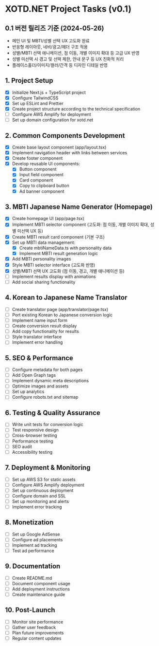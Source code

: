 # XOTD.NET Project Tasks (v0.1)

## 0.1 버전 릴리즈 기준 (2024-05-26)
- 메인 UI 및 MBTI/성별 선택 UX 고도화 완료
- 반응형 레이아웃, 네비/광고/헤더 구조 적용
- 성별/MBTI 선택 애니메이션, 점 이동, 개별 이미지 확대 등 고급 UX 반영
- 성별 미선택 시 경고 및 선택 제한, 안내 문구 등 UX 친화적 처리
- 플레이스홀더/이미지/컬러/간격 등 디자인 디테일 반영

## 1. Project Setup
- [x] Initialize Next.js + TypeScript project
- [x] Configure TailwindCSS
- [x] Set up ESLint and Prettier
- [x] Create project structure according to the technical specification
- [ ] Configure AWS Amplify for deployment
- [ ] Set up domain configuration for xotd.net

## 2. Common Components Development
- [x] Create base layout component (app/layout.tsx)
- [x] Implement navigation header with links between services
- [x] Create footer component
- [x] Develop reusable UI components:
  - [x] Button component
  - [x] Input field component
  - [x] Card component
  - [x] Copy to clipboard button
  - [x] Ad banner component

## 3. MBTI Japanese Name Generator (Homepage)
- [x] Create homepage UI (app/page.tsx)
- [x] Implement MBTI selector component (고도화: 점 이동, 개별 이미지 확대, 성별 미선택 UX 등)
- [x] Create MBTI result card component (기본 구조)
- [x] Set up MBTI data management:
  - [x] Create mbtiNameData.ts with personality data
  - [x] Implement MBTI result generation logic
- [x] Add MBTI personality images
- [x] Style MBTI selector interface (고도화 반영)
- [x] 성별/MBTI 선택 UX 고도화 (점 이동, 경고, 개별 애니메이션 등)
- [ ] Implement results display with animations
- [ ] Add social sharing functionality

## 4. Korean to Japanese Name Translator
- [ ] Create translator page (app/translator/page.tsx)
- [ ] Port existing Korean to Japanese conversion logic
- [ ] Implement name input form
- [ ] Create conversion result display
- [ ] Add copy functionality for results
- [ ] Style translator interface
- [ ] Implement error handling

## 5. SEO & Performance
- [ ] Configure metadata for both pages
- [ ] Add Open Graph tags
- [ ] Implement dynamic meta descriptions
- [ ] Optimize images and assets
- [ ] Set up analytics
- [ ] Configure robots.txt and sitemap

## 6. Testing & Quality Assurance
- [ ] Write unit tests for conversion logic
- [ ] Test responsive design
- [ ] Cross-browser testing
- [ ] Performance testing
- [ ] SEO audit
- [ ] Accessibility testing

## 7. Deployment & Monitoring
- [ ] Set up AWS S3 for static assets
- [ ] Configure AWS Amplify deployment
- [ ] Set up continuous deployment
- [ ] Configure domain and SSL
- [ ] Set up monitoring and alerts
- [ ] Implement error tracking

## 8. Monetization
- [ ] Set up Google AdSense
- [ ] Configure ad placements
- [ ] Implement ad tracking
- [ ] Test ad performance

## 9. Documentation
- [ ] Create README.md
- [ ] Document component usage
- [ ] Add deployment instructions
- [ ] Create maintenance guide

## 10. Post-Launch
- [ ] Monitor site performance
- [ ] Gather user feedback
- [ ] Plan future improvements
- [ ] Regular content updates 